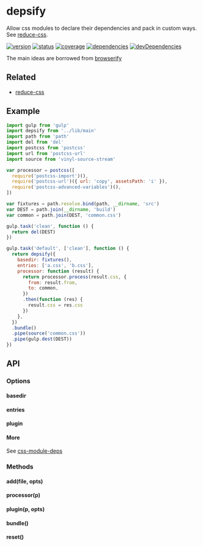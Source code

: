 # depsify
Allow css modules to declare their dependencies and pack in custom ways. See [reduce-css](https://github.com/zoubin/reduce-css).

[![version](https://img.shields.io/npm/v/depsify.svg)](https://www.npmjs.org/package/depsify)
[![status](https://travis-ci.org/zoubin/depsify.svg?branch=master)](https://travis-ci.org/zoubin/depsify)
[![coverage](https://img.shields.io/coveralls/zoubin/depsify.svg)](https://coveralls.io/github/zoubin/depsify)
[![dependencies](https://david-dm.org/zoubin/depsify.svg)](https://david-dm.org/zoubin/depsify)
[![devDependencies](https://david-dm.org/zoubin/depsify/dev-status.svg)](https://david-dm.org/zoubin/depsify#info=devDependencies)

The main ideas are borrowed from [browserify](https://github.com/substack/node-browserify)

## Related

* [reduce-css](https://github.com/zoubin/reduce-css)

## Example

```javascript
import gulp from 'gulp'
import depsify from '../lib/main'
import path from 'path'
import del from 'del'
import postcss from 'postcss'
import url from 'postcss-url'
import source from 'vinyl-source-stream'

var processor = postcss([
  require('postcss-import')(),
  require('postcss-url')({ url: 'copy', assetsPath: 'i' }),
  require('postcss-advanced-variables')(),
])

var fixtures = path.resolve.bind(path, __dirname, 'src')
var DEST = path.join(__dirname, 'build')
var common = path.join(DEST, 'common.css')

gulp.task('clean', function () {
  return del(DEST)
})

gulp.task('default', ['clean'], function () {
  return depsify({
    basedir: fixtures(),
    entries: ['a.css', 'b.css'],
    processor: function (result) {
      return processor.process(result.css, {
        from: result.from,
        to: common,
      })
      .then(function (res) {
        result.css = res.css
      })
    },
  })
  .bundle()
  .pipe(source('common.css'))
  .pipe(gulp.dest(DEST))
})

```

## API

### Options

#### basedir

#### entries

#### plugin

#### __More__
See [css-module-deps](https://github.com/zoubin/css-module-deps)

### Methods

#### add(file, opts)

#### processor(p)

#### plugin(p, opts)

#### bundle()

#### reset()

